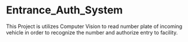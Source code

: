 # Entrance_Auth_System
This Project is utilizes Computer Vision to read number plate of incoming vehicle in order to recognize the number and authorize entry to facility.
